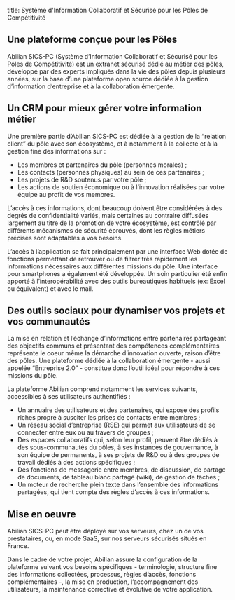 title: Système d'Information Collaboratif et Sécurisé pour les Pôles de Compétitivité

## Une plateforme conçue pour les Pôles

Abilian SICS-PC (Système d’Information Collaboratif et Sécurisé pour les Pôles de Compétitivité) est un extranet sécurisé dédié au métier des pôles, développé par des experts impliqués dans la vie des pôles depuis plusieurs années, sur la base d’une plateforme open source dédiée à la gestion d’information d’entreprise et à la collaboration émergente.

## Un CRM pour mieux gérer votre information métier

Une première partie d’Abilian SICS-PC est dédiée à la gestion de la “relation client” du pôle avec son écosystème, et à notamment à la collecte et à la gestion fine des informations sur :

- Les membres et partenaires du pôle (personnes morales) ;
- Les contacts (personnes physiques) au sein de ces partenaires ;
- Les projets de R&D soutenus par votre pôle ;
- Les actions de soutien économique ou à l’innovation réalisées par votre équipe au profit de vos membres.

L’accès à ces informations, dont beaucoup doivent être considérées à des degrés de confidentialité variés, mais certaines au contraire diffusées largement au titre de la promotion de votre écosystème, est contrôlé par différents mécanismes de sécurité éprouvés, dont les règles métiers précises sont adaptables à vos besoins.

L’accès à l’application se fait principalement par une interface Web dotée de fonctions permettant de retrouver ou de filtrer très rapidement les informations nécessaires aux différentes missions du pôle. Une interface pour smartphones a également été développée. Un soin particulier été enfin apporté à l’interopérabilité avec des outils bureautiques habituels (ex: Excel ou équivalent) et avec le mail.

## Des outils sociaux pour dynamiser vos projets et vos communautés

La mise en relation et l’échange d’informations entre partenaires partageant des objectifs communs et présentant des compétences complémentaires représente le coeur même la démarche d’innovation ouverte, raison d’être des pôles. Une plateforme dédiée à la collaboration émergente - aussi appelée “Entreprise 2.0” - constitue donc l’outil idéal pour répondre à ces missions du pôle.

La plateforme Abilian comprend notamment les services suivants, accessibles à ses utilisateurs authentifiés :

- Un annuaire des utilisateurs et des partenaires, qui expose des profils riches propre à susciter les prises de contacts entre membres ;
- Un réseau social d’entreprise (RSE) qui permet aux utilisateurs de se connecter entre eux ou au travers de groupes ;
- Des espaces collaboratifs qui, selon leur profil, peuvent être dédiés à des sous-communautés du pôles, à ses instances de gouvernance, à son équipe de permanents, à ses projets de R&D ou à des groupes de travail dédiés à des actions  spécifiques ;
- Des fonctions de messagerie entre membres, de discussion, de partage de documents, de tableau blanc partagé (wiki), de gestion de tâches ;
- Un moteur de recherche plein texte dans l’ensemble des informations partagées, qui tient compte des règles d’accès à ces informations.

## Mise en oeuvre

Abilian SICS-PC peut être déployé sur vos serveurs, chez un de vos prestataires, ou, en mode SaaS, sur nos serveurs sécurisés situés en France.

Dans le cadre de votre projet, Abilian assure la configuration de la plateforme suivant vos besoins spécifiques - terminologie, structure fine des informations collectées, processus, règles d’accès,  fonctions complémentaires -, la mise en production, l’accompagnement des utilisateurs, la maintenance corrective et évolutive de votre application.